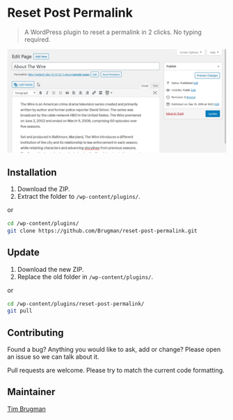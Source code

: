 # Reset Post Permalink

> A WordPress plugin to reset a permalink in 2 clicks. No typing required.

![demo](/demo.gif)

## Installation

1. Download the ZIP.
1. Extract the folder to `/wp-content/plugins/`.

or

```sh
cd /wp-content/plugins/
git clone https://github.com/Brugman/reset-post-permalink.git
```

## Update

1. Download the new ZIP.
1. Replace the old folder in `/wp-content/plugins/`.

or

```sh
cd /wp-content/plugins/reset-post-permalink/
git pull
```

## Contributing

Found a bug? Anything you would like to ask, add or change? Please open an issue so we can talk about it.

Pull requests are welcome. Please try to match the current code formatting.

## Maintainer

[Tim Brugman](https://github.com/Brugman)
